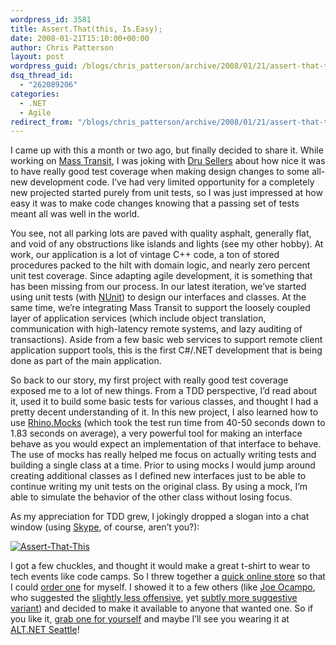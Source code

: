 ```yaml
---
wordpress_id: 3581
title: Assert.That(this, Is.Easy);
date: 2008-01-21T15:10:00+00:00
author: Chris Patterson
layout: post
wordpress_guid: /blogs/chris_patterson/archive/2008/01/21/assert-that-this-is-easy.aspx
dsq_thread_id:
  - "262089206"
categories:
  - .NET
  - Agile
redirect_from: "/blogs/chris_patterson/archive/2008/01/21/assert-that-this-is-easy.aspx/"
---
```

I came up with this a month or two ago, but finally decided to share it. While working on [Mass Transit](http://masstransit.googlecode.com/), I was joking with [Dru Sellers](http://geekswithblogs.net/dsellers/Default.aspx) about how nice it was to have really good test coverage when making design changes to some all-new development code. I&#8217;ve had very limited opportunity for a completely new projected started purely from unit tests, so I was just impressed at how easy it was to make code changes knowing that a passing set of tests meant all was well in the world.

You see, not all parking lots are paved with quality asphalt, generally flat, and void of any obstructions like islands and lights (see my other hobby). At work, our application is a lot of vintage C++ code, a ton of stored procedures packed to the hilt with domain logic, and nearly zero percent unit test coverage. Since adapting agile development, it is something that has been missing from our process. In our latest iteration, we&#8217;ve started using unit tests (with [NUnit](http://www.nunit.org/index.php)) to design our interfaces and classes. At the same time, we&#8217;re integrating Mass Transit to support the loosely coupled layer of application services (which include object translation, communication with high-latency remote systems, and lazy auditing of transactions). Aside from a few basic web services to support remote client application support tools, this is the first C#/.NET development that is being done as part of the main application.

So back to our story, my first project with really good test coverage exposed me to a lot of new things. From a TDD perspective, I&#8217;d read about it, used it to build some basic tests for various classes, and thought I had a pretty decent understanding of it. In this new project, I also learned how to use [Rhino.Mocks](http://www.ayende.com/projects/rhino-mocks.aspx) (which took the test run time from 40-50 seconds down to 1.83 seconds on average), a very powerful tool for making an interface behave as you would expect an implementation of that interface to behave. The use of mocks has really helped me focus on actually writing tests and building a single class at a time. Prior to using mocks I would jump around creating additional classes as I defined new interfaces just to be able to continue writing my unit tests on the original class. By using a mock, I&#8217;m able to simulate the behavior of the other class without losing focus.

As my appreciation for TDD grew, I jokingly dropped a slogan into a chat window (using [Skype](http://www.skype.com/welcomeback/), of course, aren&#8217;t you?):

[<img src="http://farm3.static.flickr.com/2107/2208925827_c424ecb144.jpg?v=0" alt="Assert-That-This" border="0" />](http://www.cafepress.com/phatboyg.210816995)

I got a few chuckles, and thought it would make a great t-shirt to wear to tech events like code camps. So I threw together a [quick online store](http://www.cafepress.com/phatboyg.210816995) so that I could [order one](http://www.cafepress.com/phatboyg.210816995) for myself. I showed it to a few others (like [Joe Ocampo](https://lostechies.com/blogs/joe_ocampo/default.aspx), who suggested the [slightly less offensive](http://www.cafepress.com/phatboyg.216752029), yet [subtly more suggestive variant](http://www.cafepress.com/phatboyg.216753686)) and decided to make it available to anyone that wanted one. So if you like it, [grab one for yourself](http://www.cafepress.com/phatboyg) and maybe I&#8217;ll see you wearing it at [ALT.NET Seattle](http://codebetter.com/blogs/david_laribee/archive/2008/01/16/alt-net-open-spaces-seattle.aspx)!
